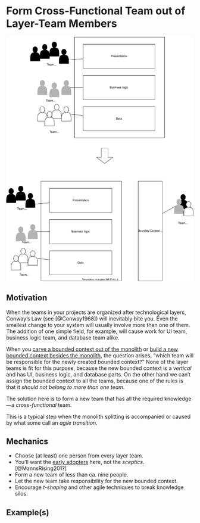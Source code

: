 # Form Cross-Functional Team out of Layer-Team Members

![](../images/layer-teams-to-cross-functional-team.drawio.svg)

## Motivation

When the teams in your projects are organized after technological layers, Conway’s Law (see [@Conway1968]) will inevitably bite you. Even the smallest change to your system will usually involve more than one of them. The addition of one simple field, for example, will cause work for UI team, business logic team, and database team alike.

When you [carve a bounded context out of the monolith](carve-bounded-context-out-of-monolith) or [build a new bounded context besides the monolith](build-new-bounded-context-from-scratch), the question arises, “which team will be responsible for the newly created bounded context?” None of the layer teams is fit for this purpose, because the new bounded context is a *vertical* and has UI, business logic, and database parts. On the other hand we can’t assign the bounded context to all the teams, because one of the rules is that it *should not belong to more than one team*.

The solution here is to form a new team that has all the required knowledge—a *cross-functional* team.

This is a typical step when the monolith splitting is accompanied or caused by what some call an *agile transition*.

## Mechanics

- Choose (at least) one person from every layer team.
- You’ll want the [early adopters]() here, not the *sceptics*. [@MannsRising201?]
- Form a new team of less than ca. nine people.
- Let the new team take responsibility for the new bounded context.
- Encourage *t-shaping* and other agile techniques to break knowledge silos.

## Example(s)
